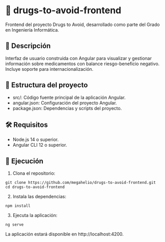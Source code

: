 # 💊 drugs-to-avoid-frontend

Frontend del proyecto Drugs to Avoid, desarrollado como parte del Grado en Ingeniería Informática.
## 🧾 Descripción

Interfaz de usuario construida con Angular para visualizar y gestionar información sobre medicamentos con balance riesgo-beneficio negativo. Incluye soporte para internacionalización.
## 📁 Estructura del proyecto

   - src/: Código fuente principal de la aplicación Angular.
   - angular.json: Configuración del proyecto Angular.
   - package.json: Dependencias y scripts del proyecto.

## 🛠 Requisitos

   - Node.js 14 o superior.
   - Angular CLI 12 o superior.

## 🚀 Ejecución

1. Clona el repositorio:
```
git clone https://github.com/megahelio/drugs-to-avoid-frontend.git
cd drugs-to-avoid-frontend
```
2. Instala las dependencias:
```
npm install
```
3. Ejecuta la aplicación:
```
ng serve
```
La aplicación estará disponible en http://localhost:4200.
